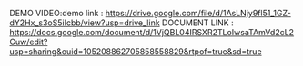 DEMO VIDEO:demo link : https://drive.google.com/file/d/1AsLNjy9fl51_1GZ-dY2Hx_s3oS5iIcbb/view?usp=drive_link
DOCUMENT LINK : https://docs.google.com/document/d/1VjQBL04IRSXR2TLoIwsaTAmVd2cL2Cuw/edit?usp=sharing&ouid=105208862705858558829&rtpof=true&sd=true

